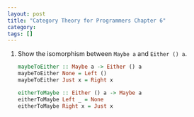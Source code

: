 ```yaml
---
layout: post
title: "Category Theory for Programmers Chapter 6"
category:
tags: []
---
```


1. Show the isomorphism between `Maybe a` and `Either () a`.

   ```haskell
   maybeToEither :: Maybe a -> Either () a
   maybeToEither None = Left ()
   maybeToEither Just x = Right x

   eitherToMaybe :: Either () a -> Maybe a
   eitherToMaybe Left _ = None
   eitherToMaybe Right x = Just x
   ```
  
